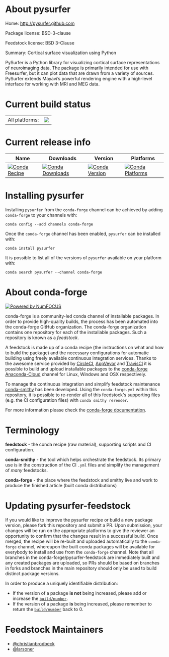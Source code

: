 About pysurfer
==============

Home: http://pysurfer.github.com

Package license: BSD-3-clause

Feedstock license: BSD 3-Clause

Summary: Cortical surface visualization using Python

PySurfer is a Python library for visualizing cortical surface
representations of neuroimaging data. The package is primarily intended for
use with Freesurfer, but it can plot data that are drawn from a variety of
sources. PySurfer extends Mayavi’s powerful rendering engine with a
high-level interface for working with MRI and MEG data.


Current build status
====================


<table><tr><td>All platforms:</td>
    <td>
      <a href="https://dev.azure.com/conda-forge/feedstock-builds/_build/latest?definitionId=3254&branchName=master">
        <img src="https://dev.azure.com/conda-forge/feedstock-builds/_apis/build/status/pysurfer-feedstock?branchName=master">
      </a>
    </td>
  </tr>
</table>

Current release info
====================

| Name | Downloads | Version | Platforms |
| --- | --- | --- | --- |
| [![Conda Recipe](https://img.shields.io/badge/recipe-pysurfer-green.svg)](https://anaconda.org/conda-forge/pysurfer) | [![Conda Downloads](https://img.shields.io/conda/dn/conda-forge/pysurfer.svg)](https://anaconda.org/conda-forge/pysurfer) | [![Conda Version](https://img.shields.io/conda/vn/conda-forge/pysurfer.svg)](https://anaconda.org/conda-forge/pysurfer) | [![Conda Platforms](https://img.shields.io/conda/pn/conda-forge/pysurfer.svg)](https://anaconda.org/conda-forge/pysurfer) |

Installing pysurfer
===================

Installing `pysurfer` from the `conda-forge` channel can be achieved by adding `conda-forge` to your channels with:

```
conda config --add channels conda-forge
```

Once the `conda-forge` channel has been enabled, `pysurfer` can be installed with:

```
conda install pysurfer
```

It is possible to list all of the versions of `pysurfer` available on your platform with:

```
conda search pysurfer --channel conda-forge
```


About conda-forge
=================

[![Powered by NumFOCUS](https://img.shields.io/badge/powered%20by-NumFOCUS-orange.svg?style=flat&colorA=E1523D&colorB=007D8A)](http://numfocus.org)

conda-forge is a community-led conda channel of installable packages.
In order to provide high-quality builds, the process has been automated into the
conda-forge GitHub organization. The conda-forge organization contains one repository
for each of the installable packages. Such a repository is known as a *feedstock*.

A feedstock is made up of a conda recipe (the instructions on what and how to build
the package) and the necessary configurations for automatic building using freely
available continuous integration services. Thanks to the awesome service provided by
[CircleCI](https://circleci.com/), [AppVeyor](https://www.appveyor.com/)
and [TravisCI](https://travis-ci.com/) it is possible to build and upload installable
packages to the [conda-forge](https://anaconda.org/conda-forge)
[Anaconda-Cloud](https://anaconda.org/) channel for Linux, Windows and OSX respectively.

To manage the continuous integration and simplify feedstock maintenance
[conda-smithy](https://github.com/conda-forge/conda-smithy) has been developed.
Using the ``conda-forge.yml`` within this repository, it is possible to re-render all of
this feedstock's supporting files (e.g. the CI configuration files) with ``conda smithy rerender``.

For more information please check the [conda-forge documentation](https://conda-forge.org/docs/).

Terminology
===========

**feedstock** - the conda recipe (raw material), supporting scripts and CI configuration.

**conda-smithy** - the tool which helps orchestrate the feedstock.
                   Its primary use is in the construction of the CI ``.yml`` files
                   and simplify the management of *many* feedstocks.

**conda-forge** - the place where the feedstock and smithy live and work to
                  produce the finished article (built conda distributions)


Updating pysurfer-feedstock
===========================

If you would like to improve the pysurfer recipe or build a new
package version, please fork this repository and submit a PR. Upon submission,
your changes will be run on the appropriate platforms to give the reviewer an
opportunity to confirm that the changes result in a successful build. Once
merged, the recipe will be re-built and uploaded automatically to the
`conda-forge` channel, whereupon the built conda packages will be available for
everybody to install and use from the `conda-forge` channel.
Note that all branches in the conda-forge/pysurfer-feedstock are
immediately built and any created packages are uploaded, so PRs should be based
on branches in forks and branches in the main repository should only be used to
build distinct package versions.

In order to produce a uniquely identifiable distribution:
 * If the version of a package **is not** being increased, please add or increase
   the [``build/number``](https://conda.io/docs/user-guide/tasks/build-packages/define-metadata.html#build-number-and-string).
 * If the version of a package **is** being increased, please remember to return
   the [``build/number``](https://conda.io/docs/user-guide/tasks/build-packages/define-metadata.html#build-number-and-string)
   back to 0.

Feedstock Maintainers
=====================

* [@christianbrodbeck](https://github.com/christianbrodbeck/)
* [@larsoner](https://github.com/larsoner/)

